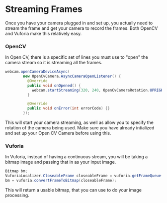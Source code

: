 # Streaming Frames

Once you have your camera plugged in and set up, you actually need to stream the frame and get your camera to record the frames. Both OpenCV and Vuforia make this relatively easy.

### OpenCV

In Open CV, there is a specific set of lines you must use to "open" the camera stream so it is streaming all the frames.

```java 
webcam.openCameraDeviceAsync(
        new OpenCvCamera.AsyncCameraOpenListener() {
          @Override
          public void onOpened() {
            webcam.startStreaming(320, 240, OpenCvCameraRotation.UPRIGHT);
          }

          @Override
          public void onError(int errorCode) {}
        });
```

This will start your camera streaming, as well as allow you to specify the rotation of the camera being used. Make sure you have already intialized and set up your Open CV Camera before using this.

### Vuforia

In Vuforia, instead of having a continuous stream, you will be taking a bitmap image and passing that in as your input image. 

```java 
Bitmap bm;
VuforiaLocalizer.CloseableFrame closeableFrame = vuforia.getFrameQueue().take();
bm = vuforia.convertFrameToBitmap(closeableFrame);
```
This will return a usable bitmap, that you can use to do your image processing.
